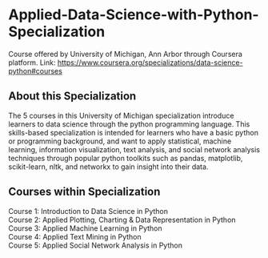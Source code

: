 # Applied-Data-Science-with-Python-Specialization
Course offered by University of Michigan, Ann Arbor through Coursera platform.
Link: https://www.coursera.org/specializations/data-science-python#courses

## About this Specialization
The 5 courses in this University of Michigan specialization introduce learners to data science through the python programming language. This skills-based specialization is intended for learners who have a basic python or programming background, and want to apply statistical, machine learning, information visualization, text analysis, and social network analysis techniques through popular python toolkits such as pandas, matplotlib, scikit-learn, nltk, and networkx to gain insight into their data.

## Courses within Specialization
Course 1: Introduction to Data Science in Python<br />
Course 2: Applied Plotting, Charting & Data Representation in Python<br />
Course 3: Applied Machine Learning in Python<br />
Course 4: Applied Text Mining in Python<br />
Course 5: Applied Social Network Analysis in Python<br />
